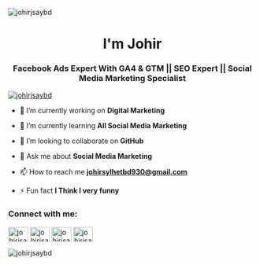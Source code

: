 <p align="left"> <img src="https://komarev.com/ghpvc/?username=johirjsaybd&label=Profile%20views&color=0e75b6&style=flat" alt="johirjsaybd" /> </p>

<h1 align="center">I'm Johir</h1>
<h3 align="center">Facebook Ads Expert With GA4 & GTM || SEO Expert || Social Media Marketing Specialist</h3>

<p align="left"> <a href="https://github.com/ryo-ma/github-profile-trophy"><img src="https://github-profile-trophy.vercel.app/?username=johirjsaybd" alt="johirjsaybd" /></a> </p>

- 🔭 I’m currently working on **Digital Marketing**

- 🌱 I’m currently learning **All Social Media Marketing**

- 👯 I’m looking to collaborate on **GitHub**

- 💬 Ask me about **Social Media Marketing**

- 📫 How to reach me **johirsylhetbd930@gmail.com**

- ⚡ Fun fact **I Think I very funny**

<h3 align="left">Connect with me:</h3>
<p align="left">
<a href="https://twitter.com/johirjsaybd" target="blank"><img align="center" src="https://raw.githubusercontent.com/rahuldkjain/github-profile-readme-generator/master/src/images/icons/Social/twitter.svg" alt="johirjsaybd" height="30" width="40" /></a>
<a href="https://linkedin.com/in/johirjsaybd" target="blank"><img align="center" src="https://raw.githubusercontent.com/rahuldkjain/github-profile-readme-generator/master/src/images/icons/Social/linked-in-alt.svg" alt="johirjsaybd" height="30" width="40" /></a>
<a href="https://fb.com/johirjsaybd" target="blank"><img align="center" src="https://raw.githubusercontent.com/rahuldkjain/github-profile-readme-generator/master/src/images/icons/Social/facebook.svg" alt="johirjsaybd" height="30" width="40" /></a>
<a href="https://instagram.com/johirjsaybd" target="blank"><img align="center" src="https://raw.githubusercontent.com/rahuldkjain/github-profile-readme-generator/master/src/images/icons/Social/instagram.svg" alt="johirjsaybd" height="30" width="40" /></a>
</p>

<p><img align="center" src="https://github-readme-stats.vercel.app/api/top-langs?username=johirjsaybd&show_icons=true&locale=en&layout=compact" alt="johirjsaybd" /></p>
